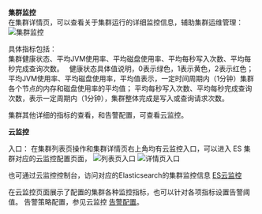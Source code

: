 **集群监控**  
在集群详情页，可以查看关于集群运行的详细监控信息，辅助集群运维管理：  
![集群监控](https://main.qcloudimg.com/raw/4ba3aa03f52900075845ca05db9480f4.png)  

具体指标包括：  
集群健康状态、平均JVM使用率、平均磁盘使用率、平均每秒写入次数、平均每秒完成查询次数。  
健康状态具体值说明，0表示绿色，1表示黄色，2表示红色；
平均JVM使用率、平均磁盘使用率，平均值表示，一定时间周期内（1分钟）集群各个节点的内存和磁盘使用率的平均值；
平均每秒写入次数、平均每秒完成查询次数，表示一定周期内（1分钟），集群整体完成是写入或查询请求次数。  

集群其他详细的指标的查看，和告警配置，可查看云监控。

**云监控**

入口：
在集群列表页操作和集群详情页右上角均有云监控入口，可以进入 ES 集群对应的云监控配置页面，
![列表页入口](https://main.qcloudimg.com/raw/c9851b849088e8ac8389945b63b5bcc1.png)
![详情页入口](https://main.qcloudimg.com/raw/75fea7d1e228dadb5f45f3bfdcf55654.png)

也可通过云监控控制台，访问对应的Elasticsearch的集群监控信息
[ES云监控](https://console.cloud.tencent.com/monitor/product/es)

在云监控页面展示了配置的集群各种监控指标，也可以针对各项指标设置告警阈值。
告警策略配置，参见云监控 [告警配置](https://cloud.tencent.com/document/product/248/1073#2.-%E5%91%8A%E8%AD%A6%E7%AD%96%E7%95%A5)。
